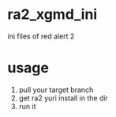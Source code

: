 # ra2_xgmd_ini
ini files of red alert 2

# usage
1. pull your target branch
2. get ra2 yuri install in the dir
3. run it
